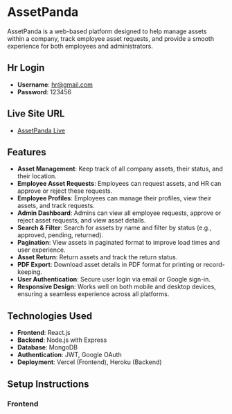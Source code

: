 # AssetPanda

AssetPanda is a web-based platform designed to help manage assets within a company, track employee asset requests, and provide a smooth experience for both employees and administrators.

## Hr Login

- **Username**: hr@gmail.com
- **Password**: 123456

## Live Site URL
- [AssetPanda Live](https://asset-panda-rahul-khan-suvo.netlify.app/)

## Features

- **Asset Management**: Keep track of all company assets, their status, and their location.
- **Employee Asset Requests**: Employees can request assets, and HR can approve or reject these requests.
- **Employee Profiles**: Employees can manage their profiles, view their assets, and track requests.
- **Admin Dashboard**: Admins can view all employee requests, approve or reject asset requests, and view asset details.
- **Search & Filter**: Search for assets by name and filter by status (e.g., approved, pending, returned).
- **Pagination**: View assets in paginated format to improve load times and user experience.
- **Asset Return**: Return assets and track the return status.
- **PDF Export**: Download asset details in PDF format for printing or record-keeping.
- **User Authentication**: Secure user login via email or Google sign-in.
- **Responsive Design**: Works well on both mobile and desktop devices, ensuring a seamless experience across all platforms.

## Technologies Used

- **Frontend**: React.js
- **Backend**: Node.js with Express
- **Database**: MongoDB
- **Authentication**: JWT, Google OAuth
- **Deployment**: Vercel (Frontend), Heroku (Backend)

## Setup Instructions

### Frontend

